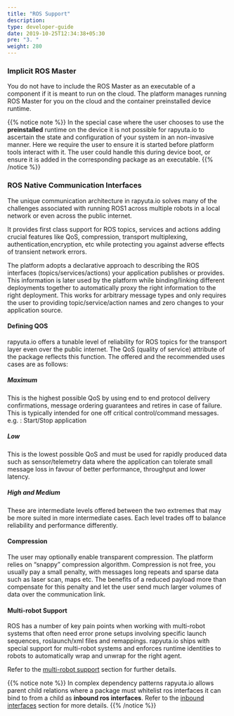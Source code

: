 ```yaml
---
title: "ROS Support"
description:
type: developer-guide
date: 2019-10-25T12:34:38+05:30
pre: "3. "
weight: 280
---
```

### Implicit ROS Master
You do not have to include the ROS Master as an executable of a component if it is meant to run on the cloud. The platform manages running ROS Master for you on the cloud and the container preinstalled device runtime. 

{{% notice note %}}
In the special case where the user chooses to use the **preinstalled** runtime on the device it is not possible for rapyuta.io to ascertain the state and configuration of your system in an non-invasive manner. Here we require the user to ensure it is started before platform tools interact with it. The user could handle this during device boot, or ensure it is added in the corresponding package as an executable.
{{% /notice %}}

### ROS Native Communication Interfaces
The unique communication architecture in rapyuta.io solves many of the challenges associated with running ROS1 across multiple robots in a local network or even across the public internet.

It provides first class support for ROS topics, services and actions adding crucial features like QoS, compression, transport multiplexing, authentication,encryption, etc while protecting you against adverse effects of transient network errors.

The platform adopts a declarative approach to describing the ROS interfaces (topics/services/actions) your application publishes or provides. This information is later used by the platform while binding/linking different deployments together to automatically proxy the right information to the right deployment. This works for arbitrary message types and only requires the user to providing topic/service/action names and zero changes to your application source.


#### Defining QOS
rapyuta.io offers a tunable level of reliability for ROS topics for the transport layer even over the public internet. The QoS (quality of service) attribute of the package reflects this function. The offered and the recommended uses cases are as follows:

##### Maximum
This is the highest possible QoS by using end to end protocol delivery confirmations, message ordering guarantees and retires in case of failure.  This is typically intended for one off critical control/command messages.
e.g. : Start/Stop application

##### Low
This is the lowest possible QoS and must be used for rapidly produced data such as sensor/telemetry data where the application can tolerate small message loss in favour of better performance, throughput and lower latency.

##### High and Medium
These are intermediate levels offered between the two extremes that may be more suited in more intermediate cases. Each level trades off to balance reliability and performance differently.

#### Compression
The user may optionally enable transparent compression. The platform relies on “snappy” compression algorithm. Compression is not free, you usually pay a small penalty, with messages long repeats and sparse data such as laser scan, maps etc. The benefits of a reduced payload more than compensate for this penalty and let the user send much larger volumes of data over the communication link.

#### Multi-robot Support
ROS has a number of key pain points when working with multi-robot systems that often need error prone setups involving specific launch sequences, roslaunch/xml files and remappings. rapyuta.io ships with special support for multi-robot systems and enforces runtime identities to robots to automatically wrap and unwrap for the right agent. 

Refer to the [multi-robot support](/developer-guide/manage-software-cycle/communication-topologies/ros-support/#multi-robot-support) section for further details.

{{% notice note %}}
In complex dependency patterns rapyuta.io allows parent child relations where a package must whitelist ros interfaces it can bind to from a child as **inbound ros interfaces**. Refer to the [inbound interfaces](/developer-guide/manage-software-cycle/communication-topologies/ros-support/#inbound-interfaces) section for more details.
{{% /notice %}}

